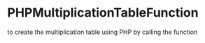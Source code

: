 # PHPMultiplicationTableFunction

to create the multiplication table using PHP by calling the function 
